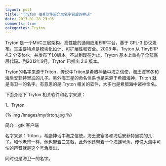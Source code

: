 ```yaml
---
layout: post
title: "Tryton 相关软件简介及名字背后的神话"
date: 2013-01-28 23:06
comments: true
categories: Tryton
---
```


Tryton 是一个MVC三层架构、高性能的通用应用ERP平台，基于 GPL-3 协议发布。其主要特点是模块化设计、可扩展性和安全。2008 年，Tryton 从 TinyERP  4.2 分支fork，并发布了1.0版本。不过到现在为止，Tryton 基本上重构了全部底层代码。到2012年9月，Tryton 已推出 2.6 版本。

Tryton的名字来源于Triton，传说中Triton是希腊神话中海之信使，海王波塞冬和海后安菲特里忒的儿子。另外海王星的命名体系也是来源于希腊海神，Triton 就是海卫一的名字。有意思的是 Tryton 相关的软件，大多也是希腊海中诸神命名。

下面介绍下 Tryton 相关软件和名字来源： 

1、Tryton 

{% img /images/my/tirton.jpg %}

简介：gtk 客户端

名字来源：Triton ，希腊神话中海之信使，海王波塞冬和海后安菲特里忒的儿子。和他老爸一样，他也带着三叉戟，此外他还带着一个海螺号角，传说大海中可怕的声音就是这个号角发出。

同时也是海卫一的名字。 


